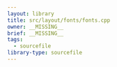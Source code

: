 ```yaml
---
layout: library
title: src/layout/fonts/fonts.cpp
owner: __MISSING__
brief: __MISSING__
tags:
  - sourcefile
library-type: sourcefile
---
```

